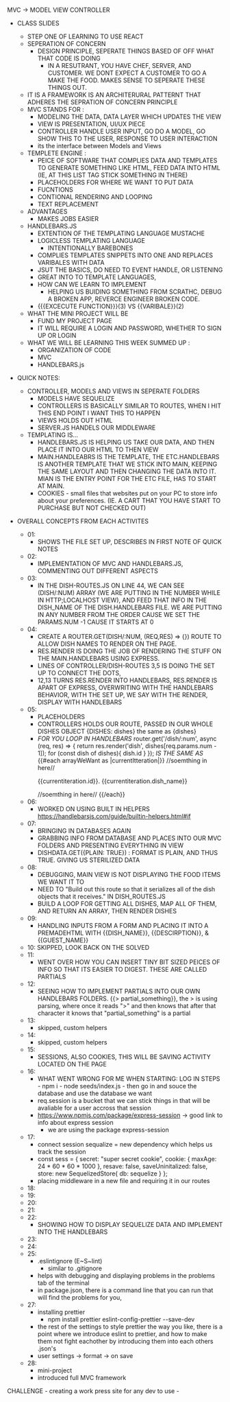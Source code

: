 MVC -> MODEL VIEW CONTROLLER 

- CLASS SLIDES 
    - STEP ONE OF LEARNING TO USE REACT 
    - SEPERATION OF CONCERN 
        - DESIGN PRINCIPLE, SEPERATE THINGS BASED OF OFF WHAT THAT CODE IS DOING
            - IN A RESUTRANT, YOU HAVE CHEF, SERVER, AND CUSTOMER. WE DONT EXPECT A CUSTOMER TO GO A MAKE THE FOOD. MAKES SENSE TO SEPERATE THESE THINGS OUT. 
    - IT IS A FRAMEWORK IS AN ARCHITERURAL PATTERNT THAT ADHERES THE SEPRATION OF CONCERN PRINCIPLE
    - MVC STANDS FOR : 
        - MODELING THE DATA, DATA LAYER WHICH UPDATES THE VIEW
        - VIEW IS PRESENTATION, UI/UX PIECE
        - CONTROLLER HANDLE USER INPUT, GO DO A MODEL, GO SHOW THIS TO THE USER, RESPONSE TO USER INTERACTION
        - its the interface between Models and Views 
    - TEMPLETE ENGINE : 
        - PEICE OF SOFTWARE THAT COMPLIES DATA AND TEMPLATES TO GENERATE SOMETHING LIKE HTML, FEED DATA INTO HTML (IE, AT THIS LIST TAG STICK SOMETHING IN THERE)
        - PLACEHOLDERS FOR WHERE WE WANT TO PUT DATA 
        - FUCNTIONS
        - CONTIONAL RENDERING AND LOOPING 
        - TEXT REPLACEMENT 
    - ADVANTAGES 
        - MAKES JOBS EASIER 
    - HANDLEBARS.JS 
        - EXTENTION OF THE TEMPLATING LANGUAGE MUSTACHE 
        - LOGICLESS TEMPLATING LANGUAGE
            - INTENTIONALLY BAREBONES 
        - COMPLIES TEMPLATES SNIPPETS INTO ONE AND REPLACES VARIBALES WITH DATA 
        - JSUT THE BASICS, DO NEED TO EVENT HANDLE, OR LISTENING 
        - GREAT INTO TO TEMPLATE LANGUAGES, 
        - HOW CAN WE LEARN TO IMPLEMENT 
            - HELPING US BUIDING SOMETHING FROM SCRATHC, DEBUG A BROKEN APP, REVERCE ENGINEER BROKEN CODE.
        - {{{EXCECUTE FUNCTION}}}(3) VS {{VARIBALE}}(2)
    - WHAT THE MINI PROJECT WILL BE 
        - FUND MY PROJECT PAGE 
        - IT WILL REQUIRE A LOGIN AND PASSWORD, WHETHER TO SIGN UP OR LOGIN
    - WHAT WE WILL BE LEARNING THIS WEEK SUMMED UP :
        - ORGANIZATION OF CODE 
        - MVC 
        - HANDLEBARS.js

- QUICK NOTES: 
    - CONTROLLER, MODELS AND VIEWS IN SEPERATE FOLDERS 
        - MODELS HAVE SEQUELIZE 
        - CONTROLLERS IS BASICALLY SIMILAR TO ROUTES, WHEN I HIT THIS END POINT I WANT THIS TO HAPPEN 
        - VIEWS HOLDS OUT HTML 
        - SERVER.JS HANDELS OUR MIDDLEWARE
    - TEMPLATING IS...
        - HANDLEBARS.JS IS HELPING US TAKE OUR DATA, AND THEN PLACE IT INTO OUR HTML TO THEN VIEW
        - MAIN.HANDLEABRS IS THE TEMPLATE, THE ETC.HANDLEBARS IS ANOTHER TEMPLATE THAT WE STICK INTO MAIN, KEEPING THE SAME LAYOUT AND THEN CHANGING THE DATA INTO IT. MIAN IS THE ENTRY POINT FOR THE ETC FILE, HAS TO START AT MAIN. 
        - COOKIES - small files that websites put on your PC to store info about your preferences. (IE. A CART THAT YOU HAVE START TO PURCHASE BUT NOT CHECKED OUT)

- OVERALL CONCEPTS FROM EACH ACTIVITES

    - 01: 
        - SHOWS THE FILE SET UP, DESCRIBES IN FIRST NOTE OF QUICK NOTES
    - 02: 
        - IMPLEMENTATION OF MVC AND HANDLEBARS.JS, COMMENTING OUT DIFFERENT ASPECTS 
    - 03: 
        - IN THE DISH-ROUTES.JS ON LINE 44, WE CAN SEE (DISH/:NUM) ARRAY (WE ARE PUTTING IN THE NUMBER WHILE IN HTTP;LOCALHOST VIEW), AND FEED THAT INFO IN THE DISH_NAME OF THE DISH.HANDLEBARS FILE. WE ARE PUTTING IN ANY NUMBER FROM THE ORDER CAUSE WE SET THE PARAMS.NUM -1 CAUSE IT STARTS AT 0
    - 04: 
        - CREATE A ROUTER.GET(DISH/:NUM, (REQ,RES) => {}) ROUTE TO ALLOW DISH NAMES TO RENDER ON THE PAGE. 
        - RES.RENDER IS DOING THE JOB OF RENDERING THE STUFF ON THE MAIN.HANDLEBARS USING EXPRESS. 
        - LINES OF CONTROLLER/DISH-ROUTES 3,5 IS DOING THE SET UP TO CONNECT THE DOTS, 
        - 12,13 TURNS RES.RENDER INTO HANDLEBARS, RES.RENDER IS APART OF EXPRESS, OVERWRITING WITH THE HANDLEBARS BEHAVIOR, WITH THE SET UP, WE SAY WITH THE RENDER, DISPLAY WITH HANDLEBARS
    - 05: 
        - PLACEHOLDERS
        - CONTROLLERS HOLDS OUR ROUTE, PASSED IN OUR WHOLE DISHES OBJECT {DISHES: dishes} the same as {dishes}
        - *FOR YOU LOOP IN HANDLEBARS*
            router.get('/dish/:num', async (req, res) => {
                return res.render('dish', dishes[req.params.num - 1]);
                 for (const dish of dishes){
                   dish.id
                  }
                });
        *IS THE SAME AS*
            {{#each arrayWeWant as |currentItteration|}}
              //soemthing in here//
              <p>
              {{currentiteration.id}}.
              {{currentiteration.dish_name}}
              </p>
              //soemthing in here//
            {{/each}} 
    - 06: 
        - WORKED ON USING BUILT IN HELPERS https://handlebarsjs.com/guide/builtin-helpers.html#if
    - 07: 
        - BRINGING IN DATABASES AGAIN 
        - GRABBING INFO FROM DATABASE AND PLACES INTO OUR MVC FOLDERS AND PRESENTING EVERYTHING IN VIEW 
        - DISHDATA.GET({PLAIN: TRUE}) : FORMAT IS PLAIN, AND THUS TRUE. GIVING US STERILIZED DATA
    - 08: 
        - DEBUGGING, MAIN VIEW IS NOT DISPLAYING THE FOOD ITEMS WE WANT IT TO 
        - NEED TO "Build out this route so that it serializes all of the dish objects that it receives." IN DISH_ROUTES.JS
        - BUILD A LOOP FOR GETTING ALL DISHES, MAP ALL OF THEM, AND RETURN AN ARRAY, THEN RENDER DISHES
    - 09: 
        - HANDLING INPUTS FROM A FORM AND PLACING IT INTO A PREMADEHTML WITH {{DISH_NAME}}, {{DESCIRPTION}}, & {{GUEST_NAME}}
    - 10: SKIPPED, LOOK BACK ON THE SOLVED
    - 11: 
        - WENT OVER HOW YOU CAN INSERT TINY BIT SIZED PEICES OF INFO SO THAT ITS EASIER TO DIGEST. THESE ARE CALLED PARTIALS 
    - 12: 
        - SEEING HOW TO IMPLEMENT PARTIALS INTO OUR OWN HANDLEBARS FOLDERS. {{> partial_something}}, the > is using parsing, where once it reads ">" and then knows that after that character it knows that "partial_something" is a partial
    - 13: 
        - skipped, custom helpers
    - 14: 
        - skipped, custom helpers 
    - 15: 
        - SESSIONS, ALSO COOKIES, THIS WILL BE SAVING ACTIVITY LOCATED ON THE PAGE 
    - 16: 
        - WHAT WENT WRONG FOR ME WHEN STARTING: LOG IN STEPS
                - npm i 
                - node seeds/index.js 
                - then go in and souce the database and use the database we want 
        - req.session is a bucket that we can stick things in that will be avaliable for a user accross that session 
        - https://www.npmjs.com/package/express-session -> good link to info about express session 
            - we are using the package express-session
    - 17: 
        - connect session sequalize = new dependency which helps us track the session 
        - const sess = {
            secret: "super secret cookie", 
            cookie: {
                maxAge: 24 * 60 * 60 * 1000
            },
            resave: false, 
            saveUninitalized: false, 
            store: new SequelizedStore{
                db: sequelize
            }
        }; 
        - placing middleware in a new file and requiring it in our routes
    - 18: 
    - 19: 
    - 20: 
    - 21: 
    - 22:
        - SHOWING HOW TO DISPLAY SEQUELIZE DATA AND IMPLEMENT INTO THE HANDLEBARS 
    - 23: 
    - 24: 
    - 25: 
        - .eslintignore (E~S~lint)
            - similar to .gitignore
        - helps with debugging and displaying problems in the problems tab of the terminal
        - in package.json, there is a command line that you can run that will find the problems for you,
    - 27:
        - installing prettier 
            - npm install prettier eslint-config-prettier --save-dev
        - the rest of the settings to style prettier the way you like, there is a point where we introduce eslint to prettier, and how to make them not fight eachother by introducing them into each others .json's 
        - user settings 
         -> format
         -> on save 
    - 28: 
        - mini-project 
        - introduced full MVC framework 


CHALLENGE 
    - creating a work press site for any dev to use 
    - 
